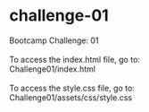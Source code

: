 # challenge-01
Bootcamp Challenge: 01<br>
<br>
To access the index.html file, go to:<br>
Challenge01/index.html<br>
<br>
To access the style.css file, go to:<br>
Challenge01/assets/css/style.css
